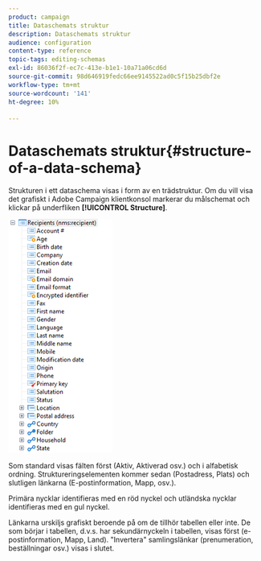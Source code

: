```yaml
---
product: campaign
title: Dataschemats struktur
description: Dataschemats struktur
audience: configuration
content-type: reference
topic-tags: editing-schemas
exl-id: 86036f2f-ec7c-413e-b1e1-10a71a06cd6d
source-git-commit: 98d646919fedc66ee9145522ad0c5f15b25dbf2e
workflow-type: tm+mt
source-wordcount: '141'
ht-degree: 10%

---
```


# Dataschemats struktur{#structure-of-a-data-schema}

Strukturen i ett dataschema visas i form av en trädstruktur. Om du vill visa det grafiskt i Adobe Campaign klientkonsol markerar du målschemat och klickar på underfliken **[!UICONTROL Structure]**.

![](assets/d_ncs_integration_schema_arbo.png)

Som standard visas fälten först (Aktiv, Aktiverad osv.) och i alfabetisk ordning. Struktureringselementen kommer sedan (Postadress, Plats) och slutligen länkarna (E-postinformation, Mapp, osv.).

Primära nycklar identifieras med en röd nyckel och utländska nycklar identifieras med en gul nyckel.

Länkarna urskiljs grafiskt beroende på om de tillhör tabellen eller inte. De som börjar i tabellen, d.v.s. har sekundärnyckeln i tabellen, visas först (e-postinformation, Mapp, Land). &quot;Invertera&quot; samlingslänkar (prenumeration, beställningar osv.) visas i slutet.
